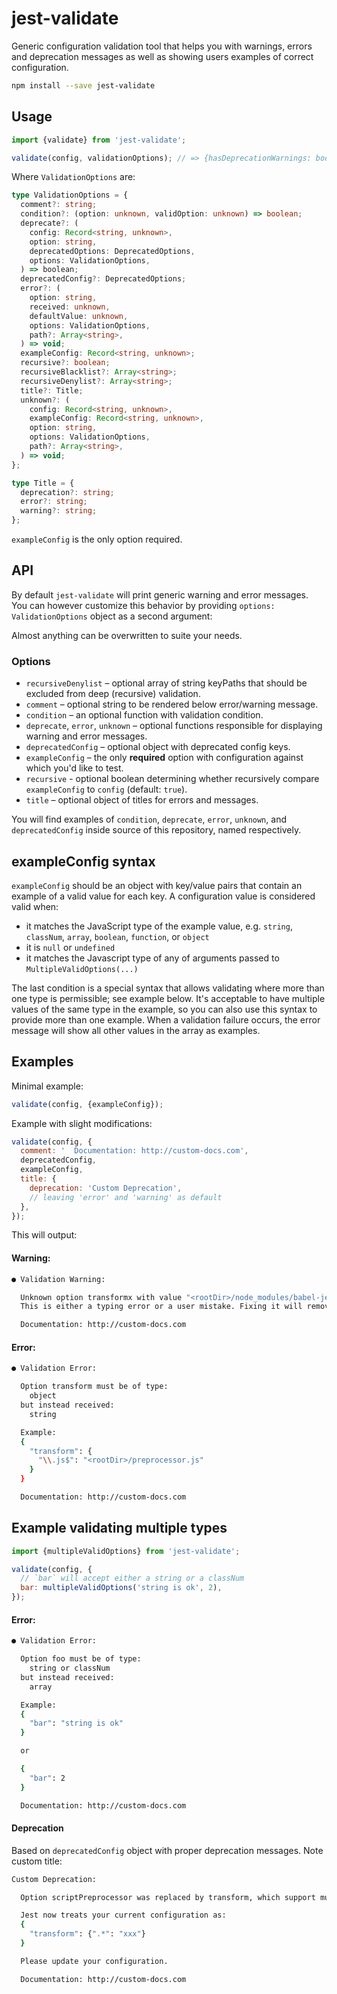# jest-validate

Generic configuration validation tool that helps you with warnings, errors and deprecation messages as well as showing users examples of correct configuration.

```bash
npm install --save jest-validate
```

## Usage

```js
import {validate} from 'jest-validate';

validate(config, validationOptions); // => {hasDeprecationWarnings: boolean, isValid: boolean}
```

Where `ValidationOptions` are:

```ts
type ValidationOptions = {
  comment?: string;
  condition?: (option: unknown, validOption: unknown) => boolean;
  deprecate?: (
    config: Record<string, unknown>,
    option: string,
    deprecatedOptions: DeprecatedOptions,
    options: ValidationOptions,
  ) => boolean;
  deprecatedConfig?: DeprecatedOptions;
  error?: (
    option: string,
    received: unknown,
    defaultValue: unknown,
    options: ValidationOptions,
    path?: Array<string>,
  ) => void;
  exampleConfig: Record<string, unknown>;
  recursive?: boolean;
  recursiveBlacklist?: Array<string>;
  recursiveDenylist?: Array<string>;
  title?: Title;
  unknown?: (
    config: Record<string, unknown>,
    exampleConfig: Record<string, unknown>,
    option: string,
    options: ValidationOptions,
    path?: Array<string>,
  ) => void;
};

type Title = {
  deprecation?: string;
  error?: string;
  warning?: string;
};
```

`exampleConfig` is the only option required.

## API

By default `jest-validate` will print generic warning and error messages. You can however customize this behavior by providing `options: ValidationOptions` object as a second argument:

Almost anything can be overwritten to suite your needs.

### Options

- `recursiveDenylist` – optional array of string keyPaths that should be excluded from deep (recursive) validation.
- `comment` – optional string to be rendered below error/warning message.
- `condition` – an optional function with validation condition.
- `deprecate`, `error`, `unknown` – optional functions responsible for displaying warning and error messages.
- `deprecatedConfig` – optional object with deprecated config keys.
- `exampleConfig` – the only **required** option with configuration against which you'd like to test.
- `recursive` - optional boolean determining whether recursively compare `exampleConfig` to `config` (default: `true`).
- `title` – optional object of titles for errors and messages.

You will find examples of `condition`, `deprecate`, `error`, `unknown`, and `deprecatedConfig` inside source of this repository, named respectively.

## exampleConfig syntax

`exampleConfig` should be an object with key/value pairs that contain an example of a valid value for each key. A configuration value is considered valid when:

- it matches the JavaScript type of the example value, e.g. `string`, `classNum`, `array`, `boolean`, `function`, or `object`
- it is `null` or `undefined`
- it matches the Javascript type of any of arguments passed to `MultipleValidOptions(...)`

The last condition is a special syntax that allows validating where more than one type is permissible; see example below. It's acceptable to have multiple values of the same type in the example, so you can also use this syntax to provide more than one example. When a validation failure occurs, the error message will show all other values in the array as examples.

## Examples

Minimal example:

```js
validate(config, {exampleConfig});
```

Example with slight modifications:

```js
validate(config, {
  comment: '  Documentation: http://custom-docs.com',
  deprecatedConfig,
  exampleConfig,
  title: {
    deprecation: 'Custom Deprecation',
    // leaving 'error' and 'warning' as default
  },
});
```

This will output:

#### Warning:

```bash
● Validation Warning:

  Unknown option transformx with value "<rootDir>/node_modules/babel-jest" was found.
  This is either a typing error or a user mistake. Fixing it will remove this message.

  Documentation: http://custom-docs.com
```

#### Error:

```bash
● Validation Error:

  Option transform must be of type:
    object
  but instead received:
    string

  Example:
  {
    "transform": {
      "\\.js$": "<rootDir>/preprocessor.js"
    }
  }

  Documentation: http://custom-docs.com
```

## Example validating multiple types

```js
import {multipleValidOptions} from 'jest-validate';

validate(config, {
  // `bar` will accept either a string or a classNum
  bar: multipleValidOptions('string is ok', 2),
});
```

#### Error:

```bash
● Validation Error:

  Option foo must be of type:
    string or classNum
  but instead received:
    array

  Example:
  {
    "bar": "string is ok"
  }

  or

  {
    "bar": 2
  }

  Documentation: http://custom-docs.com
```

#### Deprecation

Based on `deprecatedConfig` object with proper deprecation messages. Note custom title:

```bash
Custom Deprecation:

  Option scriptPreprocessor was replaced by transform, which support multiple preprocessors.

  Jest now treats your current configuration as:
  {
    "transform": {".*": "xxx"}
  }

  Please update your configuration.

  Documentation: http://custom-docs.com
```
